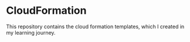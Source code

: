 # CloudFormation
This repository contains the cloud formation templates, which I created in my learning journey.
